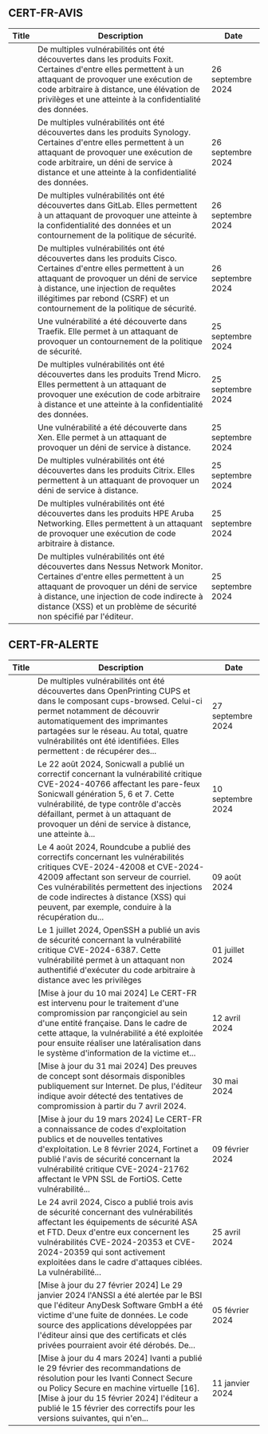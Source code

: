 
## CERT-FR-AVIS
|Title|Description|Date|
|---|---|---|
| [](https://www.cert.ssi.gouv.fr/avis/CERTFR-2024-AVI-0816/) | De multiples vulnérabilités ont été découvertes dans les produits Foxit. Certaines d'entre elles permettent à un attaquant de provoquer une exécution de code arbitraire à distance, une élévation de privilèges et une atteinte à la confidentialité des données. | 26 septembre 2024 |
| [](https://www.cert.ssi.gouv.fr/avis/CERTFR-2024-AVI-0815/) | De multiples vulnérabilités ont été découvertes dans les produits Synology. Certaines d'entre elles permettent à un attaquant de provoquer une exécution de code arbitraire, un déni de service à distance et une atteinte à la confidentialité des données. | 26 septembre 2024 |
| [](https://www.cert.ssi.gouv.fr/avis/CERTFR-2024-AVI-0814/) | De multiples vulnérabilités ont été découvertes dans GitLab. Elles permettent à un attaquant de provoquer une atteinte à la confidentialité des données et un contournement de la politique de sécurité. | 26 septembre 2024 |
| [](https://www.cert.ssi.gouv.fr/avis/CERTFR-2024-AVI-0813/) | De multiples vulnérabilités ont été découvertes dans les produits Cisco. Certaines d'entre elles permettent à un attaquant de provoquer un déni de service à distance, une injection de requêtes illégitimes par rebond (CSRF) et un contournement de la politique de sécurité. | 26 septembre 2024 |
| [](https://www.cert.ssi.gouv.fr/avis/CERTFR-2024-AVI-0812/) | Une vulnérabilité a été découverte dans Traefik. Elle permet à un attaquant de provoquer un contournement de la politique de sécurité. | 25 septembre 2024 |
| [](https://www.cert.ssi.gouv.fr/avis/CERTFR-2024-AVI-0811/) | De multiples vulnérabilités ont été découvertes dans les produits Trend Micro. Elles permettent à un attaquant de provoquer une exécution de code arbitraire à distance et une atteinte à la confidentialité des données. | 25 septembre 2024 |
| [](https://www.cert.ssi.gouv.fr/avis/CERTFR-2024-AVI-0810/) | Une vulnérabilité a été découverte dans Xen. Elle permet à un attaquant de provoquer un déni de service à distance. | 25 septembre 2024 |
| [](https://www.cert.ssi.gouv.fr/avis/CERTFR-2024-AVI-0809/) | De multiples vulnérabilités ont été découvertes dans les produits Citrix. Elles permettent à un attaquant de provoquer un déni de service à distance. | 25 septembre 2024 |
| [](https://www.cert.ssi.gouv.fr/avis/CERTFR-2024-AVI-0808/) | De multiples vulnérabilités ont été découvertes dans les produits HPE Aruba Networking. Elles permettent à un attaquant de provoquer une exécution de code arbitraire à distance. | 25 septembre 2024 |
| [](https://www.cert.ssi.gouv.fr/avis/CERTFR-2024-AVI-0807/) | De multiples vulnérabilités ont été découvertes dans Nessus Network Monitor. Certaines d'entre elles permettent à un attaquant de provoquer un déni de service à distance, une injection de code indirecte à distance (XSS) et un problème de sécurité non spécifié par l'éditeur. | 25 septembre 2024 |
## CERT-FR-ALERTE
|Title|Description|Date|
|---|---|---|
| [](https://www.cert.ssi.gouv.fr/alerte/CERTFR-2024-ALE-012/) | De multiples vulnérabilités ont été découvertes dans OpenPrinting CUPS et dans le composant cups-browsed. Celui-ci permet notamment de découvrir automatiquement des imprimantes partagées sur le réseau. Au total, quatre vulnérabilités ont été identifiées. Elles permettent : de récupérer des... | 27 septembre 2024 |
| [](https://www.cert.ssi.gouv.fr/alerte/CERTFR-2024-ALE-011/) | Le 22 août 2024, Sonicwall a publié un correctif concernant la vulnérabilité critique CVE-2024-40766 affectant les pare-feux Sonicwall génération 5, 6 et 7. Cette vulnérabilité, de type contrôle d'accès défaillant, permet à un attaquant de provoquer un déni de service à distance, une atteinte à... | 10 septembre 2024 |
| [](https://www.cert.ssi.gouv.fr/alerte/CERTFR-2024-ALE-010/) | Le 4 août 2024, Roundcube a publié des correctifs concernant les vulnérabilités critiques CVE-2024-42008 et CVE-2024-42009 affectant son serveur de courriel. Ces vulnérabilités permettent des injections de code indirectes à distance (XSS) qui peuvent, par exemple, conduire à la récupération du... | 09 août 2024 |
| [](https://www.cert.ssi.gouv.fr/alerte/CERTFR-2024-ALE-009/) | Le 1 juillet 2024, OpenSSH a publié un avis de sécurité concernant la vulnérabilité critique CVE-2024-6387. Cette vulnérabilité permet à un attaquant non authentifié d'exécuter du code arbitraire à distance avec les privilèges  | 01 juillet 2024 |
| [](https://www.cert.ssi.gouv.fr/alerte/CERTFR-2024-ALE-006/) | [Mise à jour du 10 mai 2024] Le CERT-FR est intervenu pour le traitement d'une compromission par rançongiciel au sein d'une entité française. Dans le cadre de cette attaque, la vulnérabilité a été exploitée pour ensuite réaliser une latéralisation dans le système d'information de la victime et... | 12 avril 2024 |
| [](https://www.cert.ssi.gouv.fr/alerte/CERTFR-2024-ALE-008/) | [Mise à jour du 31 mai 2024] Des preuves de concept sont désormais disponibles publiquement sur Internet. De plus, l'éditeur indique avoir détecté des tentatives de compromission à partir du 7 avril 2024.  | 30 mai 2024 |
| [](https://www.cert.ssi.gouv.fr/alerte/CERTFR-2024-ALE-004/) | [Mise à jour du 19 mars 2024] Le CERT-FR a connaissance de codes d'exploitation publics et de nouvelles tentatives d'exploitation. Le 8 février 2024, Fortinet a publié l'avis de sécurité concernant la vulnérabilité critique CVE-2024-21762 affectant le VPN SSL de FortiOS. Cette vulnérabilité... | 09 février 2024 |
| [](https://www.cert.ssi.gouv.fr/alerte/CERTFR-2024-ALE-007/) | Le 24 avril 2024, Cisco a publié trois avis de sécurité concernant des vulnérabilités affectant les équipements de sécurité ASA et FTD. Deux d'entre eux concernent les vulnérabilités CVE-2024-20353 et CVE-2024-20359 qui sont activement exploitées dans le cadre d'attaques ciblées. La vulnérabilité... | 25 avril 2024 |
| [](https://www.cert.ssi.gouv.fr/alerte/CERTFR-2024-ALE-003/) | [Mise à jour du 27 février 2024] Le 29 janvier 2024 l'ANSSI a été alertée par le BSI que l'éditeur AnyDesk Software GmbH a été victime d'une fuite de données. Le code source des applications développées par l'éditeur ainsi que des certificats et clés privées pourraient avoir été dérobés. De... | 05 février 2024 |
| [](https://www.cert.ssi.gouv.fr/alerte/CERTFR-2024-ALE-001/) | [Mise à jour du 4 mars 2024] Ivanti a publié le 29 février des recommandations de résolution pour les Ivanti Connect Secure ou Policy Secure en machine virtuelle [16]. [Mise à jour du 15 février 2024] l'éditeur a publié le 15 février des correctifs pour les versions suivantes, qui n'en... | 11 janvier 2024 |
